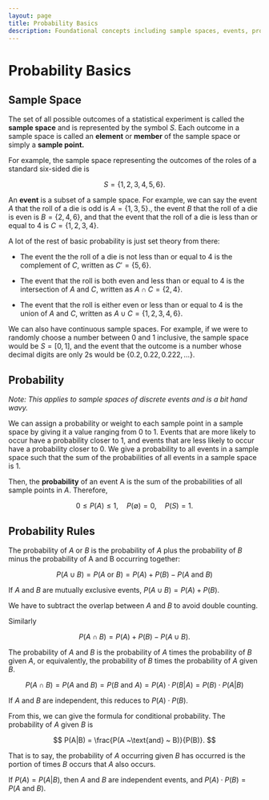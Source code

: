 ```yaml
---
layout: page
title: Probability Basics
description: Foundational concepts including sample spaces, events, probability rules, conditional probability, and independence using set theory operations.
---
```


# Probability Basics

## Sample Space

The set of all possible outcomes of a statistical experiment is called the **sample space** and is represented by the symbol $S$. Each outcome in a sample space is called an **element** or **member** of the sample space or simply a **sample point.**

For example, the sample space representing the outcomes of the roles of a standard six-sided die is

$$ S = \{1, 2, 3, 4, 5, 6\}. $$

An **event** is a subset of a sample space. For example, we can say the event $A$ that the roll of a die is odd is $A = \{1,3,5\}.$, the event $B$ that the roll of a die is even is $B = \{2,4,6\}$, and that the event that the roll of a die is less than or equal to 4 is $C = \{1,2,3,4\}.$

A lot of the rest of basic probability is just set theory from there:

* The event the the roll of a die is not less than or equal to 4 is the complement of $C$, written as $C' = \{5,6\}$.

* The event that the roll is both even and less than or equal to 4 is the intersection of $A$ and $C$, written as $A \cap C = \{2,4\}.$

* The event that the roll is either even or less than or equal to 4 is the union of $A$ and $C$, written as $A \cup C = \{1,2,3,4,6\}.$

We can also have continuous sample spaces. For example, if we were to randomly choose a number between 0 and 1 inclusive, the sample space would be $S = [0, 1]$, and the event that the outcome is a number whose decimal digits are only 2s would be $\{0.2, 0.22, 0.222, \dots \}.$

## Probability
*Note: This applies to sample spaces of discrete events and is a bit hand wavy.*

We can assign a probability or weight to each sample point in a sample space by giving it a value ranging from 0 to 1. Events that are more likely to occur have a probability closer to 1, and events that are less likely to occur have a probability closer to 0. We give a probability to all events in a sample space such that the sum of the probabilities of all events in a sample space is 1.

Then, the **probability** of an event A is the sum of the probabilities of all sample points in $A.$ Therefore,

$$ 0 \leq P(A) \leq 1, \quad P(\emptyset) = 0, \quad P(S) = 1. $$


## Probability Rules

The probability of $A$ or $B$ is the probability of $A$ plus the probability of $B$ minus the probability of A and B occurring together:

$$ P(A \cup B) = P(A ~ \text{or} ~ B) = P(A) + P(B) - P(A ~ \text{and} ~ B) $$

If $A$ and $B$ are mutually exclusive events, $P(A \cup B)= P(A) + P(B).$ 

We have to subtract the overlap between $A$ and $B$ to avoid double counting.

Similarly

$$ P(A \cap B) = P(A) + P(B) - P(A \cup B). $$

The probability of $A$ and $B$ is the probability of $A$ times the probability of $B$ given $A$, or equivalently, the probability of $B$ times the probability of $A$ given $B$.

$$ P(A \cap B) = P(A ~ \text{and} ~ B) = P(B ~ \text{and} ~ A) = P(A) \cdot P(B|A) = P(B) \cdot P(A|B)  $$

If $A$ and $B$ are independent, this reduces to $P(A) \cdot P(B)$.

From this, we can give the formula for conditional probability. The probability of $A$ given $B$ is

$$ P(A|B) = \frac{P(A ~\text{and} ~ B)}{P(B)}. $$

That is to say, the probability of $A$ occurring given $B$ has occurred is the portion of times $B$ occurs that $A$ also occurs.

If $P(A) = P(A|B)$, then $A$ and $B$ are independent events, and $P(A) \cdot P(B) = P(A ~ \text{and} ~ B).$
